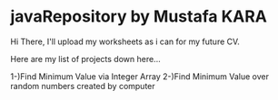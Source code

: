 # javaRepository by Mustafa KARA
Hi There, I'll upload my worksheets as i can for my future CV.

Here are my list of projects down here...

1-)Find Minimum Value via Integer Array
2-)Find Minimum Value over random numbers created by computer
